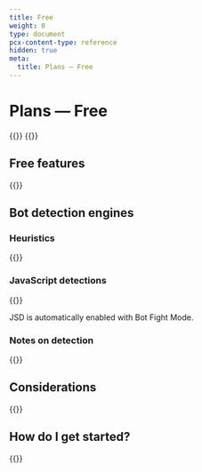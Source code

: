 ```yaml
---
title: Free
weight: 0
type: document
pcx-content-type: reference
hidden: true
meta:
  title: Plans — Free
---
```


# Plans — Free

{{<render file="_plan-intro.md">}}
{{<render file="_buttons-plan-pages.md">}}

## Free features

{{<render file="_about-plan-free.md">}}

## Bot detection engines

### Heuristics

{{<render file="_bots-heuristics.md">}}

### JavaScript detections

{{<render file="_bots-jsd.md">}}

JSD is automatically enabled with Bot Fight Mode.

### Notes on detection

{{<render file="_bots-cookie.md">}}

## Considerations

{{<render file="_about-plan-considerations.md">}}

## How do I get started?

{{<render file="_plan-get-started.md">}}
